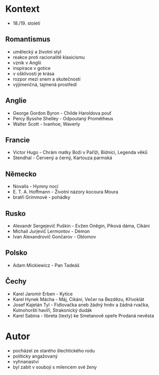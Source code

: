# Kontext
* 18\./19. století

## Romantismus
* umělecký a životní styl
* reakce proti racionalitě klasicismu
* vznik v Anglii
* inspirace v gotice
* v ošklivosti je krása
* rozpor mezi snem a skutečností
* výjimenčná, tajmená prostředí


## Anglie
* George Gordon Byron - Childe Haroldova pouť
* Percy Bysshe Shelley - Odpoutaný Prométheus
* Walter Scott - Ivanhoe, Waverly


## Francie
* Victor Hugo - Chrám matky Boží v Paříži, Bídníci, Legenda věků
* Stendhal - Červený a černý, Kartouza parmská


## Německo
* Novalis - Hymny nocí
* E. T. A. Hoffmann - Životní názory kocoura Moura
* bratři Grimmové - pohádky


## Rusko
* Alexandr Sergejevič Puškin - Evžen Oněgin, Piková dáma, Cikáni
* Michail Jurjevič Lermontov - Démon
* Ivan Alexandrovič Gončarov - Oblomov


## Polsko
* Adam Mickiewicz - Pan Tadeáš


## Čechy
* Karel Jaromír Erben - Kytice
* Karel Hynek Mácha - Máj, Cikáni, Večer na Bezdězu, Křivoklát
* Josef Kajetán Tyl - Fidlovačka aneb žádný hněv a žádná rvačka, Kutnohorští havíři, Strakonický dudák
* Karel Sabina - libreta (texty) ke Smetanově opeře Prodaná nevěsta

# Autor
* pocházel ze starého šlechtického rodu
* politicky angažovaný
* vyhnanaství
* byl zabit v souboji s milencem své ženy